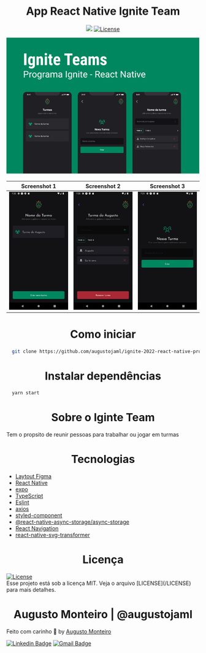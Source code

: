 
<h1  align="center">App React Native Ignite Team</h1>


<p align="center">
  <img src="https://img.shields.io/badge/made%20by-AUGUSTO%20MONTEIRO-6E40C9?style=flat-square">  
  <a href="https://opensource.org/licenses/MIT">
    <img alt="License" src="https://img.shields.io/badge/license-MIT-6E40C9?style=flat-square">
  </a>
</p>

<p align="center">  
  <img alt="appredux" src="cover.png" height="30%"/> 
</p>

|   Screenshot 1  |   Screenshot 2  |   Screenshot 3  |
|-----------------|-----------------|-----------------|
| <img alt="appredux" src="Screenshot_1667427658.png" height="50%"/> |  <img alt="appredux" src="Screenshot_1667427662.png" height="50%"/> | <img alt="appredux" src="Screenshot_1667427669.png" height="50%"/> |

<h1  align="center">Como iniciar</h1>

```bash
  git clone https://github.com/augustojaml/ignite-2022-react-native-projeto-2.git
```

<h1  align="center">Instalar dependências</h1>

```bash
  yarn start
```

<h1  align="center">Sobre o Iginte Team</h1>

Tem o propsito de reunir pessoas para trabalhar ou jogar em turmas

<h1  align="center">Tecnologias</h1>

- [Laytout Figma]([Figma](https://www.figma.com/file/v2D7tt71DpCWPFsyAlJ2m9/augustojaml-ignite-team?node-id=37%3A6))
- [React Native](https://reactnative.dev/)
- [expo](https://docs.expo.dev/)
- [TypeScript](https://www.typescriptlang.org/)
- [Eslint](https://eslint.org/)
- [axios](https://github.com/axios/axios)
- [styled-component](https://styled-components.com/)
- [@react-native-async-storage/async-storage](https://www.npmjs.com/package/@react-native-async-storage/async-storage)
- [React Navigation](https://reactnavigation.org/)
- [react-native-svg-transformer](https://github.com/kristerkari/react-native-svg-transformer)

<h1  align="center">Licença</h1>
<a href="https://opensource.org/licenses/MIT">
    <img alt="License" src="https://img.shields.io/badge/license-MIT-6E40C9?style=flat-square">
</a>
<br>
Esse projeto está sob a licença MIT. Veja o arquivo [LICENSE](/LICENSE) para mais detalhes.

<h1  align="center">Augusto Monteiro | @augustojaml</h1>

Feito com carinho :purple_heart: by [Augusto Monteiro](https://github.com/augustojaml)

[![Linkedin Badge](https://img.shields.io/badge/-Augusto%20Monteiro-6E40C9?style=flat-square&logo=Linkedin&logoColor=white&link=https://www.linkedin.com/in/augustojaml)](https://www.linkedin.com/in/augustojaml)
[![Gmail Badge](https://img.shields.io/badge/-jamonteirolima@gmail.com-6E40C9?style=flat-square&logo=Gmail&logoColor=white&link=mailto:jamonteirolima@gmail.com)](mailto:jamonteirolima@gmail.com)



